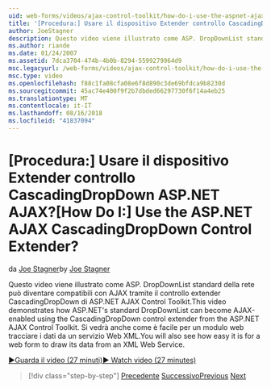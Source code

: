 ```yaml
---
uid: web-forms/videos/ajax-control-toolkit/how-do-i-use-the-aspnet-ajax-cascadingdropdown-control-extender
title: '[Procedura:] Usare il dispositivo Extender controllo CascadingDropDown ASP.NET AJAX? | Microsoft Docs'
author: JoeStagner
description: Questo video viene illustrato come ASP. DropDownList standard della rete può diventare compatibili con AJAX tramite il controllo extender CascadingDropDown dal controllo del codice AJAX di ASP.NET...
ms.author: riande
ms.date: 01/24/2007
ms.assetid: 7dca3704-474b-4b0b-8294-5599279964d9
msc.legacyurl: /web-forms/videos/ajax-control-toolkit/how-do-i-use-the-aspnet-ajax-cascadingdropdown-control-extender
msc.type: video
ms.openlocfilehash: f88c1fa08cfa08e6f8d890c3de69bfdca9b8230d
ms.sourcegitcommit: 45ac74e400f9f2b7dbded66297730f6f14a4eb25
ms.translationtype: MT
ms.contentlocale: it-IT
ms.lasthandoff: 08/16/2018
ms.locfileid: "41837094"
---
```

<a name="how-do-i-use-the-aspnet-ajax-cascadingdropdown-control-extender"></a><span data-ttu-id="277cf-104">[Procedura:] Usare il dispositivo Extender controllo CascadingDropDown ASP.NET AJAX?</span><span class="sxs-lookup"><span data-stu-id="277cf-104">[How Do I:] Use the ASP.NET AJAX CascadingDropDown Control Extender?</span></span>
====================
<span data-ttu-id="277cf-105">da [Joe Stagner](https://github.com/JoeStagner)</span><span class="sxs-lookup"><span data-stu-id="277cf-105">by [Joe Stagner](https://github.com/JoeStagner)</span></span>

<span data-ttu-id="277cf-106">Questo video viene illustrato come ASP. DropDownList standard della rete può diventare compatibili con AJAX tramite il controllo extender CascadingDropDown di ASP.NET AJAX Control Toolkit.</span><span class="sxs-lookup"><span data-stu-id="277cf-106">This video demonstrates how ASP.NET's standard DropDownList can become AJAX-enabled using the CascadingDropDown control extender from the ASP.NET AJAX Control Toolkit.</span></span> <span data-ttu-id="277cf-107">Si vedrà anche come è facile per un modulo web tracciare i dati da un servizio Web XML.</span><span class="sxs-lookup"><span data-stu-id="277cf-107">You will also see how easy it is for a web form to draw its data from an XML Web Service.</span></span>

[<span data-ttu-id="277cf-108">&#9654;Guarda il video (27 minuti)</span><span class="sxs-lookup"><span data-stu-id="277cf-108">&#9654; Watch video (27 minutes)</span></span>](https://channel9.msdn.com/Blogs/ASP-NET-Site-Videos/how-do-i-use-the-aspnet-ajax-cascadingdropdown-control-extender)

> [!div class="step-by-step"]
> <span data-ttu-id="277cf-109">[Precedente](how-do-i-get-started-with-the-aspnet-ajax-control-toolkit.md)
> [Successivo](how-do-i-use-the-aspnet-ajax-textboxwatermark-control-extender.md)</span><span class="sxs-lookup"><span data-stu-id="277cf-109">[Previous](how-do-i-get-started-with-the-aspnet-ajax-control-toolkit.md)
[Next](how-do-i-use-the-aspnet-ajax-textboxwatermark-control-extender.md)</span></span>
